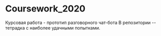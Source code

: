 # Coursework_2020
Курсовая работа - прототип разговорного чат-бота
В репозитории -- тетрадка с наиболее удачными попытками.
